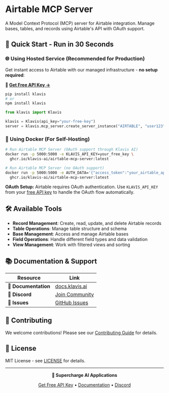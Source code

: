 # Airtable MCP Server

A Model Context Protocol (MCP) server for Airtable integration. Manage bases, tables, and records using Airtable's API with OAuth support.

## 🚀 Quick Start - Run in 30 Seconds

### 🌐 Using Hosted Service (Recommended for Production)

Get instant access to Airtable with our managed infrastructure - **no setup required**:

**🔗 [Get Free API Key →](https://www.klavis.ai/home/api-keys)**

```bash
pip install klavis
# or
npm install klavis
```

```python
from klavis import Klavis

klavis = Klavis(api_key="your-free-key")
server = klavis.mcp_server.create_server_instance("AIRTABLE", "user123")
```

### 🐳 Using Docker (For Self-Hosting)

```bash
# Run Airtable MCP Server (OAuth support through Klavis AI)
docker run -p 5000:5000 -e KLAVIS_API_KEY=your_free_key \
  ghcr.io/klavis-ai/airtable-mcp-server:latest

# Run Airtable MCP Server (no OAuth support)
docker run -p 5000:5000 -e AUTH_DATA='{"access_token":"your_airtable_api_key_here"}' \
  ghcr.io/klavis-ai/airtable-mcp-server:latest
```

**OAuth Setup:** Airtable requires OAuth authentication. Use `KLAVIS_API_KEY` from your [free API key](https://www.klavis.ai/home/api-keys) to handle the OAuth flow automatically.

## 🛠️ Available Tools

- **Record Management**: Create, read, update, and delete Airtable records
- **Table Operations**: Manage table structure and schema
- **Base Management**: Access and manage Airtable bases
- **Field Operations**: Handle different field types and data validation
- **View Management**: Work with filtered views and sorting

## 📚 Documentation & Support

| Resource | Link |
|----------|------|
| **📖 Documentation** | [docs.klavis.ai](https://docs.klavis.ai) |
| **💬 Discord** | [Join Community](https://discord.gg/p7TuTEcssn) |
| **🐛 Issues** | [GitHub Issues](https://github.com/klavis-ai/klavis/issues) |

## 🤝 Contributing

We welcome contributions! Please see our [Contributing Guide](../../CONTRIBUTING.md) for details.

## 📜 License

MIT License - see [LICENSE](../../LICENSE) for details.

---

<div align="center">
  <p><strong>🚀 Supercharge AI Applications </strong></p>
  <p>
    <a href="https://www.klavis.ai">Get Free API Key</a> •
    <a href="https://docs.klavis.ai">Documentation</a> •
    <a href="https://discord.gg/p7TuTEcssn">Discord</a>
  </p>
</div>